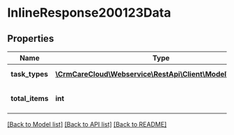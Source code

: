 # InlineResponse200123Data

## Properties
Name | Type | Description | Notes
------------ | ------------- | ------------- | -------------
**task_types** | [**\CrmCareCloud\Webservice\RestApi\Client\Model\TaskType[]**](TaskType.md) | List of all task types | [optional] 
**total_items** | **int** | Count of all found task types | [optional] 

[[Back to Model list]](../../README.md#documentation-for-models) [[Back to API list]](../../README.md#documentation-for-api-endpoints) [[Back to README]](../../README.md)

